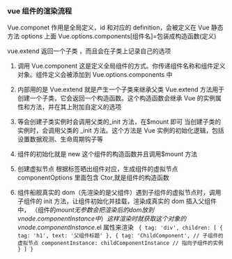 ### vue 组件的渲染流程

Vue.componet 作用是全局定义，id 和对应的 definition，会被定义在 Vue 静态方法 options 上面
Vue.options.components[组件名]=包装成构造函数(定义)

vue.extend 返回一个子类 ，而且会在子类上记录自己的选项

1. 调用 Vue.component
   这是定义全局组件的方式。你传递组件名称和组件定义对象。组件定义会被添加到 Vue.options.components 中
2. 内部用的是 Vue.extend 就是产生一个子类来继承父类
   Vue.extend 方法用于创建一个子类，它会返回一个构造函数。这个构造函数会继承 Vue 的实例属性和方法，并在其上附加自定义的选项
3. 等会创建子类实例时会调用父类的\_init 方法，在$mount 即可
   当创建子类的实例时，会调用父类的 \_init 方法。这个方法是 Vue 实例的初始化逻辑，包括设置数据观测、生命周期钩子等
4. 组件的初始化就是 new 这个组件的构造函数并且调用$mount 方法
5. 创建虚拟节点 根据标签晒出组件对应，生成组件的虚拟节点 componentOptions 里面包含 Ctor,就是组件的构造函数

6. 组件船舰真实的 dom（先渲染的是父组件）遇到子组件的虚拟节点时，调用子组件的 init 方法，让组件初始化并挂载，渲染成真实的 dom 插入父组件中，
   （组件的$mount无参数会把渲染后的dom放到 vnode.componentInstance 中）这样渲染时就 获取这个对象的vnode.componentInstance.$el 属性来渲染
   `
{
  tag: 'div',
  children: [
    { tag: 'h1', text: '父组件标题' },
    {
      tag: 'ChildComponent', // 子组件的虚拟节点
      componentInstance: childComponentInstance // 指向子组件的实例
    }
  ]
}`
